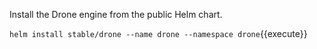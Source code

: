 Install the Drone engine from the public Helm chart.

`helm install stable/drone --name drone --namespace drone`{{execute}}
